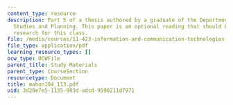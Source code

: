 ```yaml
---
content_type: resource
description: Part 5 of a thesis authored by a graduate of the Department of Urban
  Studies and Planning. This paper is an optional reading that should be useful in
  research for this class.
file: /media/courses/11-423-information-and-communication-technologies-in-community-development-spring-2004/3d20e7e51135903dadcd9598211d7971_mahon104_113.pdf
file_type: application/pdf
learning_resource_types: []
ocw_type: OCWFile
parent_title: Study Materials
parent_type: CourseSection
resourcetype: Document
title: mahon104_113.pdf
uid: 3d20e7e5-1135-903d-adcd-9598211d7971
---
```

